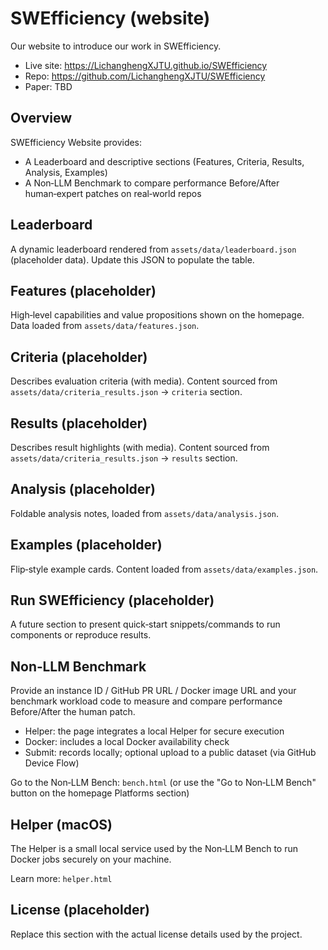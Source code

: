 # SWEfficiency (website)

Our website to introduce our work in SWEfficiency.

- Live site: https://LichanghengXJTU.github.io/SWEfficiency
- Repo: https://github.com/LichanghengXJTU/SWEfficiency
- Paper: TBD

## Overview
SWEfficiency Website provides:
- A Leaderboard and descriptive sections (Features, Criteria, Results, Analysis, Examples)
- A Non‑LLM Benchmark to compare performance Before/After human‑expert patches on real‑world repos

## Leaderboard
A dynamic leaderboard rendered from `assets/data/leaderboard.json` (placeholder data). Update this JSON to populate the table.

## Features (placeholder)
High‑level capabilities and value propositions shown on the homepage. Data loaded from `assets/data/features.json`.

## Criteria (placeholder)
Describes evaluation criteria (with media). Content sourced from `assets/data/criteria_results.json` → `criteria` section.

## Results (placeholder)
Describes result highlights (with media). Content sourced from `assets/data/criteria_results.json` → `results` section.

## Analysis (placeholder)
Foldable analysis notes, loaded from `assets/data/analysis.json`.

## Examples (placeholder)
Flip‑style example cards. Content loaded from `assets/data/examples.json`.

## Run SWEfficiency (placeholder)
A future section to present quick‑start snippets/commands to run components or reproduce results.

## Non‑LLM Benchmark
Provide an instance ID / GitHub PR URL / Docker image URL and your benchmark workload code to measure and compare performance Before/After the human patch.
- Helper: the page integrates a local Helper for secure execution
- Docker: includes a local Docker availability check
- Submit: records locally; optional upload to a public dataset (via GitHub Device Flow)

Go to the Non‑LLM Bench: `bench.html` (or use the "Go to Non‑LLM Bench" button on the homepage Platforms section)

## Helper (macOS)
The Helper is a small local service used by the Non‑LLM Bench to run Docker jobs securely on your machine.

Learn more: `helper.html`

## License (placeholder)
Replace this section with the actual license details used by the project.

